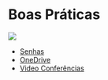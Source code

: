 # Boas Práticas

![](/img/secconfig.jpg)

- [Senhas](senhas)
- [OneDrive](onedrive)
- [Video Conferências](videoconf)